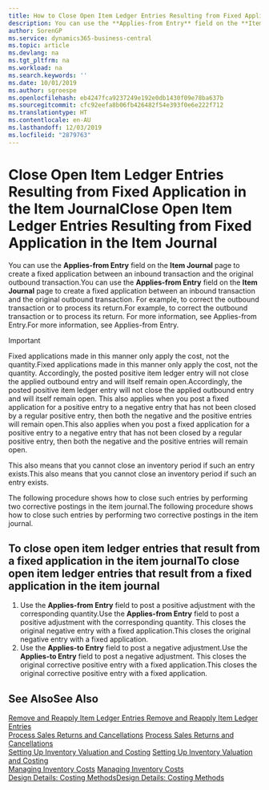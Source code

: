 ```yaml
---
title: How to Close Open Item Ledger Entries Resulting from Fixed Application in the Item Journal | Microsoft Docs
description: You can use the **Applies-from Entry** field on the **Item Journal** page to create a fixed application between an inbound transaction and the original outbound transaction. For example, to correct the outbound transaction or to process its return.
author: SorenGP
ms.service: dynamics365-business-central
ms.topic: article
ms.devlang: na
ms.tgt_pltfrm: na
ms.workload: na
ms.search.keywords: ''
ms.date: 10/01/2019
ms.author: sgroespe
ms.openlocfilehash: eb4247fca9237249e192e0db1430f09e78ba637b
ms.sourcegitcommit: cfc92eefa8b06fb426482f54e393f0e6e222f712
ms.translationtype: HT
ms.contentlocale: en-AU
ms.lasthandoff: 12/03/2019
ms.locfileid: "2879763"
---
```

# <a name="close-open-item-ledger-entries-resulting-from-fixed-application-in-the-item-journal"></a><span data-ttu-id="59bcd-104">Close Open Item Ledger Entries Resulting from Fixed Application in the Item Journal</span><span class="sxs-lookup"><span data-stu-id="59bcd-104">Close Open Item Ledger Entries Resulting from Fixed Application in the Item Journal</span></span>
<span data-ttu-id="59bcd-105">You can use the **Applies-from Entry** field on the **Item Journal** page to create a fixed application between an inbound transaction and the original outbound transaction.</span><span class="sxs-lookup"><span data-stu-id="59bcd-105">You can use the **Applies-from Entry** field on the **Item Journal** page to create a fixed application between an inbound transaction and the original outbound transaction.</span></span> <span data-ttu-id="59bcd-106">For example, to correct the outbound transaction or to process its return.</span><span class="sxs-lookup"><span data-stu-id="59bcd-106">For example, to correct the outbound transaction or to process its return.</span></span> <span data-ttu-id="59bcd-107">For more information, see Applies-from Entry.</span><span class="sxs-lookup"><span data-stu-id="59bcd-107">For more information, see Applies-from Entry.</span></span>  

> [!IMPORTANT]  
>  <span data-ttu-id="59bcd-108">Fixed applications made in this manner only apply the cost, not the quantity.</span><span class="sxs-lookup"><span data-stu-id="59bcd-108">Fixed applications made in this manner only apply the cost, not the quantity.</span></span> <span data-ttu-id="59bcd-109">Accordingly, the posted positive item ledger entry will not close the applied outbound entry and will itself remain open.</span><span class="sxs-lookup"><span data-stu-id="59bcd-109">Accordingly, the posted positive item ledger entry will not close the applied outbound entry and will itself remain open.</span></span> <span data-ttu-id="59bcd-110">This also applies when you post a fixed application for a positive entry to a negative entry that has not been closed by a regular positive entry, then both the negative and the positive entries will remain open.</span><span class="sxs-lookup"><span data-stu-id="59bcd-110">This also applies when you post a fixed application for a positive entry to a negative entry that has not been closed by a regular positive entry, then both the negative and the positive entries will remain open.</span></span>  
>   
>  <span data-ttu-id="59bcd-111">This also means that you cannot close an inventory period if such an entry exists.</span><span class="sxs-lookup"><span data-stu-id="59bcd-111">This also means that you cannot close an inventory period if such an entry exists.</span></span>  

<span data-ttu-id="59bcd-112">The following procedure shows how to close such entries by performing two corrective postings in the item journal.</span><span class="sxs-lookup"><span data-stu-id="59bcd-112">The following procedure shows how to close such entries by performing two corrective postings in the item journal.</span></span>  

## <a name="to-close-open-item-ledger-entries-that-result-from-a-fixed-application-in-the-item-journal"></a><span data-ttu-id="59bcd-113">To close open item ledger entries that result from a fixed application in the item journal</span><span class="sxs-lookup"><span data-stu-id="59bcd-113">To close open item ledger entries that result from a fixed application in the item journal</span></span>  

1.  <span data-ttu-id="59bcd-114">Use the **Applies-from Entry** field to post a positive adjustment with the corresponding quantity.</span><span class="sxs-lookup"><span data-stu-id="59bcd-114">Use the **Applies-from Entry** field to post a positive adjustment with the corresponding quantity.</span></span> <span data-ttu-id="59bcd-115">This closes the original negative entry with a fixed application.</span><span class="sxs-lookup"><span data-stu-id="59bcd-115">This closes the original negative entry with a fixed application.</span></span>  
2.  <span data-ttu-id="59bcd-116">Use the **Applies-to Entry** field to post a negative adjustment.</span><span class="sxs-lookup"><span data-stu-id="59bcd-116">Use the **Applies-to Entry** field to post a negative adjustment.</span></span> <span data-ttu-id="59bcd-117">This closes the original corrective positive entry with a fixed application.</span><span class="sxs-lookup"><span data-stu-id="59bcd-117">This closes the original corrective positive entry with a fixed application.</span></span>  

## <a name="see-also"></a><span data-ttu-id="59bcd-118">See Also</span><span class="sxs-lookup"><span data-stu-id="59bcd-118">See Also</span></span>  
[<span data-ttu-id="59bcd-119"> Remove and Reapply Item Ledger Entries</span><span class="sxs-lookup"><span data-stu-id="59bcd-119"> Remove and Reapply Item Ledger Entries</span></span>](finance-how-to-remove-and-reapply-item-entries.md)  
 <span data-ttu-id="59bcd-120">[Process Sales Returns and Cancellations](sales-how-process-sales-returns-cancellations.md) </span><span class="sxs-lookup"><span data-stu-id="59bcd-120">[Process Sales Returns and Cancellations](sales-how-process-sales-returns-cancellations.md) </span></span>  
 <span data-ttu-id="59bcd-121">[Setting Up Inventory Valuation and Costing](finance-set-up-inventory-valuation-and-costing.md) </span><span class="sxs-lookup"><span data-stu-id="59bcd-121">[Setting Up Inventory Valuation and Costing](finance-set-up-inventory-valuation-and-costing.md) </span></span>  
 <span data-ttu-id="59bcd-122">[Managing Inventory Costs](finance-manage-inventory-costs.md) </span><span class="sxs-lookup"><span data-stu-id="59bcd-122">[Managing Inventory Costs](finance-manage-inventory-costs.md) </span></span>  
 [<span data-ttu-id="59bcd-123">Design Details: Costing Methods</span><span class="sxs-lookup"><span data-stu-id="59bcd-123">Design Details: Costing Methods</span></span>](design-details-costing-methods.md)
